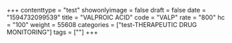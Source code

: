+++
contenttype = "test"
showonlyimage = false
draft = false
date = "1594732099539"
title = "VALPROIC ACID"
code = "VALP"
rate = "800"
hc = "100"
weight = 55608
categories = ["test-THERAPEUTIC DRUG MONITORING"]
tags = [""]
+++

